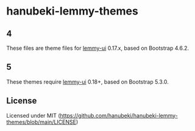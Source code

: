 # hanubeki-lemmy-themes
## 4
These files are theme files for [lemmy-ui](https://github.com/LemmyNet/lemmy-ui) 0.17.x, based on Bootstrap 4.6.2.

## 5
These themes require [lemmy-ui](https://github.com/LemmyNet/lemmy-ui) 0.18+, based on Bootstrap 5.3.0.

## License
Licensed under MIT (https://github.com/hanubeki/hanubeki-lemmy-themes/blob/main/LICENSE)

